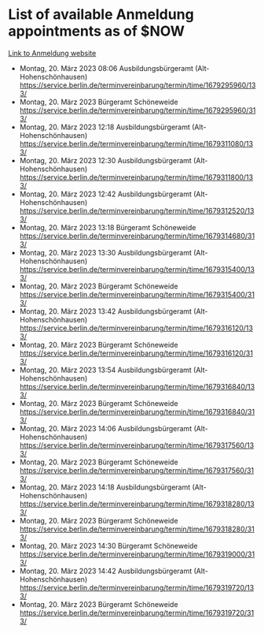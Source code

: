 # List of available Anmeldung appointments as of $NOW
[Link to Anmeldung website](https://service.berlin.de/terminvereinbarung/termin/tag.php?termin=1&anliegen[]=120686&dienstleisterlist=122210,122217,327316,122219,327312,122227,327314,122231,327346,122243,327348,122254,122252,329742,122260,329745,122262,329748,122271,327278,122273,327274,122277,327276,330436,122280,327294,122282,327290,122284,327292,122291,327270,122285,327266,122286,327264,122296,327268,150230,329760,122297,327286,122294,327284,122312,329763,122314,329775,122304,327330,122311,327334,122309,327332,317869,122281,327352,122279,329772,122283,122276,327324,122274,327326,122267,329766,122246,327318,122251,327320,122257,327322,122208,327298,122226,327300&herkunft=http%3A%2F%2Fservice.berlin.de%2Fdienstleistung%2F120686%2F)
- Montag, 20. März 2023 08:06 Ausbildungsbürgeramt (Alt- Hohenschönhausen) https://service.berlin.de/terminvereinbarung/termin/time/1679295960/133/
- Montag, 20. März 2023  Bürgeramt Schöneweide https://service.berlin.de/terminvereinbarung/termin/time/1679295960/313/
- Montag, 20. März 2023 12:18 Ausbildungsbürgeramt (Alt- Hohenschönhausen) https://service.berlin.de/terminvereinbarung/termin/time/1679311080/133/
- Montag, 20. März 2023 12:30 Ausbildungsbürgeramt (Alt- Hohenschönhausen) https://service.berlin.de/terminvereinbarung/termin/time/1679311800/133/
- Montag, 20. März 2023 12:42 Ausbildungsbürgeramt (Alt- Hohenschönhausen) https://service.berlin.de/terminvereinbarung/termin/time/1679312520/133/
- Montag, 20. März 2023 13:18 Bürgeramt Schöneweide https://service.berlin.de/terminvereinbarung/termin/time/1679314680/313/
- Montag, 20. März 2023 13:30 Ausbildungsbürgeramt (Alt- Hohenschönhausen) https://service.berlin.de/terminvereinbarung/termin/time/1679315400/133/
- Montag, 20. März 2023  Bürgeramt Schöneweide https://service.berlin.de/terminvereinbarung/termin/time/1679315400/313/
- Montag, 20. März 2023 13:42 Ausbildungsbürgeramt (Alt- Hohenschönhausen) https://service.berlin.de/terminvereinbarung/termin/time/1679316120/133/
- Montag, 20. März 2023  Bürgeramt Schöneweide https://service.berlin.de/terminvereinbarung/termin/time/1679316120/313/
- Montag, 20. März 2023 13:54 Ausbildungsbürgeramt (Alt- Hohenschönhausen) https://service.berlin.de/terminvereinbarung/termin/time/1679316840/133/
- Montag, 20. März 2023  Bürgeramt Schöneweide https://service.berlin.de/terminvereinbarung/termin/time/1679316840/313/
- Montag, 20. März 2023 14:06 Ausbildungsbürgeramt (Alt- Hohenschönhausen) https://service.berlin.de/terminvereinbarung/termin/time/1679317560/133/
- Montag, 20. März 2023  Bürgeramt Schöneweide https://service.berlin.de/terminvereinbarung/termin/time/1679317560/313/
- Montag, 20. März 2023 14:18 Ausbildungsbürgeramt (Alt- Hohenschönhausen) https://service.berlin.de/terminvereinbarung/termin/time/1679318280/133/
- Montag, 20. März 2023  Bürgeramt Schöneweide https://service.berlin.de/terminvereinbarung/termin/time/1679318280/313/
- Montag, 20. März 2023 14:30 Bürgeramt Schöneweide https://service.berlin.de/terminvereinbarung/termin/time/1679319000/313/
- Montag, 20. März 2023 14:42 Ausbildungsbürgeramt (Alt- Hohenschönhausen) https://service.berlin.de/terminvereinbarung/termin/time/1679319720/133/
- Montag, 20. März 2023  Bürgeramt Schöneweide https://service.berlin.de/terminvereinbarung/termin/time/1679319720/313/
